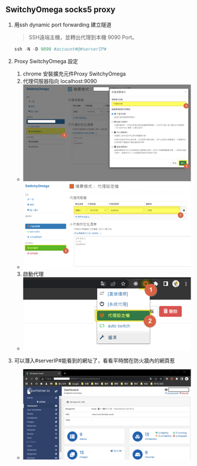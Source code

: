 ## SwitchyOmega socks5 proxy

1. 用ssh dynamic port forwarding 建立隧道
    > SSH遠端主機，並轉出代理到本機 9090 Port。
    ```powershell
    ssh -N -D 9090 #account#@#serverIP#
    ```
2. Proxy SwitchyOmega 設定
    1. chrome 安裝擴充元件Proxy SwitchyOmega
    2. 代理伺服器指向 localhost:9090
    * ![20220501144134](https://raw.githubusercontent.com/orange9982239/ImageHosting/master/images/20220501144134.png)
    * ![20220501144213](https://raw.githubusercontent.com/orange9982239/ImageHosting/master/images/20220501144213.png)
    3. 啟動代理
    * ![20220501144230](https://raw.githubusercontent.com/orange9982239/ImageHosting/master/images/20220501144230.png)

3. 可以潛入#serverIP#能看到的網址了，看看平時關在防火牆內的網頁惹
    * ![20220501144947](https://raw.githubusercontent.com/orange9982239/ImageHosting/master/images/20220501144947.png)